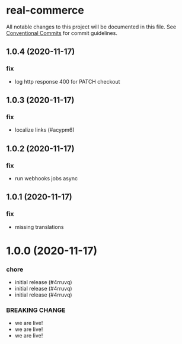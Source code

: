 # real-commerce

All notable changes to this project will be documented in this file.
See [Conventional Commits](https://conventionalcommits.org) for commit guidelines.

## 1.0.4 (2020-11-17)


### fix

* log http response 400 for PATCH checkout





## 1.0.3 (2020-11-17)


### fix

* localize links (#acypm6)





## 1.0.2 (2020-11-17)


### fix

* run webhooks jobs async





## 1.0.1 (2020-11-17)


### fix

* missing translations





# 1.0.0 (2020-11-17)


### chore

* initial release (#4rruvq)
* initial release (#4rruvq)
* initial release (#4rruvq)


### BREAKING CHANGE

* we are live!
* we are live!
* we are live!
